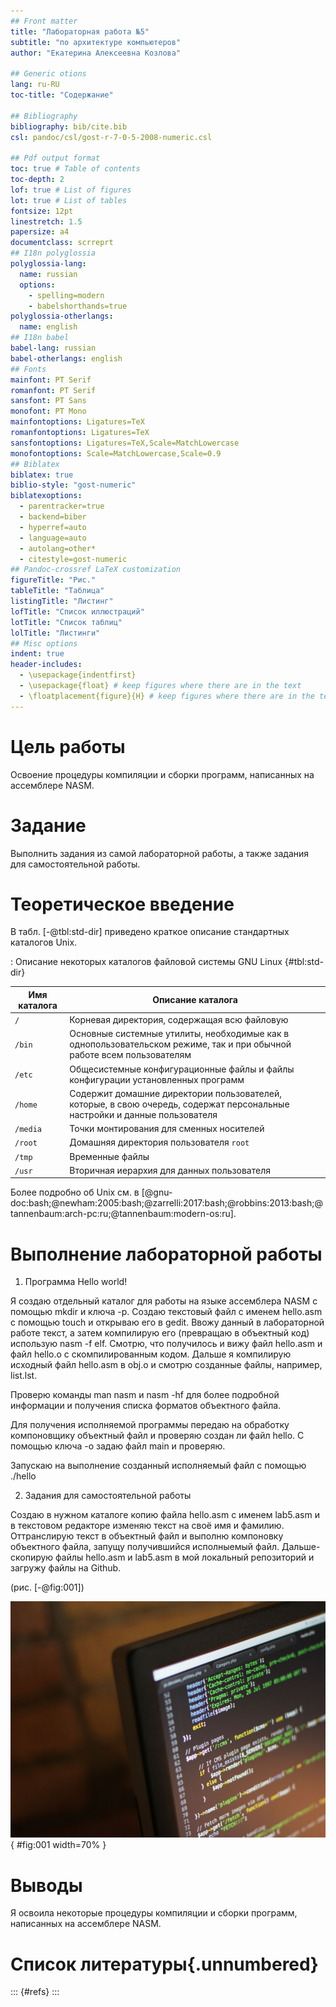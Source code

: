 ```yaml
---
## Front matter
title: "Лабораторная работа №5"
subtitle: "по архитектуре компьютеров"
author: "Екатерина Алексеевна Козлова"

## Generic otions
lang: ru-RU
toc-title: "Содержание"

## Bibliography
bibliography: bib/cite.bib
csl: pandoc/csl/gost-r-7-0-5-2008-numeric.csl

## Pdf output format
toc: true # Table of contents
toc-depth: 2
lof: true # List of figures
lot: true # List of tables
fontsize: 12pt
linestretch: 1.5
papersize: a4
documentclass: scrreprt
## I18n polyglossia
polyglossia-lang:
  name: russian
  options:
	- spelling=modern
	- babelshorthands=true
polyglossia-otherlangs:
  name: english
## I18n babel
babel-lang: russian
babel-otherlangs: english
## Fonts
mainfont: PT Serif
romanfont: PT Serif
sansfont: PT Sans
monofont: PT Mono
mainfontoptions: Ligatures=TeX
romanfontoptions: Ligatures=TeX
sansfontoptions: Ligatures=TeX,Scale=MatchLowercase
monofontoptions: Scale=MatchLowercase,Scale=0.9
## Biblatex
biblatex: true
biblio-style: "gost-numeric"
biblatexoptions:
  - parentracker=true
  - backend=biber
  - hyperref=auto
  - language=auto
  - autolang=other*
  - citestyle=gost-numeric
## Pandoc-crossref LaTeX customization
figureTitle: "Рис."
tableTitle: "Таблица"
listingTitle: "Листинг"
lofTitle: "Список иллюстраций"
lotTitle: "Список таблиц"
lolTitle: "Листинги"
## Misc options
indent: true
header-includes:
  - \usepackage{indentfirst}
  - \usepackage{float} # keep figures where there are in the text
  - \floatplacement{figure}{H} # keep figures where there are in the text
---
```



# Цель работы

Освоение процедуры компиляции и сборки программ, написанных на ассемблере NASM.

# Задание

Выполнить задания из самой лабораторной работы, а также задания для самостоятельной работы.

# Теоретическое введение

В табл. [-@tbl:std-dir] приведено краткое описание стандартных каталогов Unix.

: Описание некоторых каталогов файловой системы GNU Linux {#tbl:std-dir}

| Имя каталога | Описание каталога                                                                                                          |
|--------------|----------------------------------------------------------------------------------------------------------------------------|
| `/`          | Корневая директория, содержащая всю файловую                                                                               |
| `/bin `      | Основные системные утилиты, необходимые как в однопользовательском режиме, так и при обычной работе всем пользователям     |
| `/etc`       | Общесистемные конфигурационные файлы и файлы конфигурации установленных программ                                           |
| `/home`      | Содержит домашние директории пользователей, которые, в свою очередь, содержат персональные настройки и данные пользователя |
| `/media`     | Точки монтирования для сменных носителей                                                                                   |
| `/root`      | Домашняя директория пользователя  `root`                                                                                   |
| `/tmp`       | Временные файлы                                                                                                            |
| `/usr`       | Вторичная иерархия для данных пользователя                                                                                 |

Более подробно об Unix см. в [@gnu-doc:bash;@newham:2005:bash;@zarrelli:2017:bash;@robbins:2013:bash;@tannenbaum:arch-pc:ru;@tannenbaum:modern-os:ru].

# Выполнение лабораторной работы

1. Программа Hello world!

Я создаю отдельный каталог для работы на языке ассемблера NASM с помощью mkdir и ключа -p.
Создаю текстовый файл с именем hello.asm с помощью touch и открываю его в gedit.
Ввожу данный в лабораторной работе текст, а затем компилирую его (превращаю в объектный код) использую nasm -f elf. 
Смотрю, что получилось и вижу файл hello.asm и файл hello.o с скомпилированным кодом. 
Дальше я компилирую исходный файл hello.asm в obj.o и смотрю созданные файлы, например, list.lst.

Проверю команды man nasm и nasm -hf для более подробной информации и получения списка форматов объектного файла. 

Для получения исполняемой программы передаю на обработку компоновщику объектный файл и проверяю создан ли файл hello.
С помощью ключа -о задаю файл main и проверяю.

Запускаю на выполнение созданный исполняемый файл с помощью ./hello
 
 2. Задания для самостоятельной работы
 
 Создаю в нужном каталоге копию файла hello.asm с именем lab5.asm и в текстовом редакторе изменяю текст на своё имя и фамилию.
 Оттранслирую текст в объектный файл и выполню компоновку объектного файла, запущу получившийся исполныемый файл.
 Дальше-скопирую файлы hello.asm и lab5.asm в мой локальный репозиторий и загружу файлы на Github. 
 
 (рис. [-@fig:001])

![Название рисунка](image/placeimg_800_600_tech.jpg){ #fig:001 width=70% }

# Выводы

Я освоила некоторые процедуры компиляции и сборки программ, написанных на ассемблере NASM.

# Список литературы{.unnumbered}

::: {#refs}
:::
